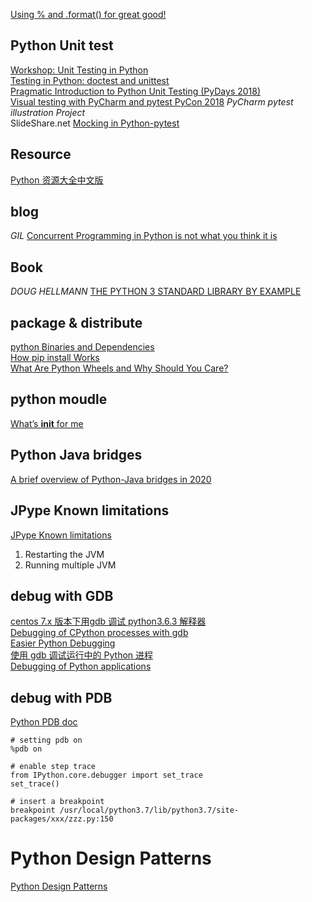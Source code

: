 [Using % and .format() for great good!](https://pyformat.info/)  

## Python Unit test ##
[Workshop: Unit Testing in Python](https://www.slideshare.net/DavidTan26/workshop-unit-testing-in-python)  
[Testing in Python: doctest and unittest](https://www.slideshare.net/fadirra/testing-in-python-doctest-and-unittest)  
[Pragmatic Introduction to Python Unit Testing (PyDays 2018)](https://www.slideshare.net/pkofler/pragmatic-introduction-to-python-unit-testing-pydays-2018)  
[Visual testing with PyCharm and pytest PyCon 2018](https://www.slideshare.net/testandcode/visual-testing-with-pycharm-and-pytest) *PyCharm pytest illustration Project*  
SlideShare.net [Mocking in Python-pytest](https://www.slideshare.net/excellaco/mocking-in-python-44973320)  

## Resource ##
[Python 资源大全中文版](https://jobbole.github.io/awesome-python-cn/)  

## blog ##  
*GIL* [Concurrent Programming in Python is not what you think it is](https://melvinkoh.me/concurrent-programming-in-python-is-not-what-you-think-it-is-cjn39wijd009e25s19bb6pb17?ref=hackernoon.com)  

## Book ##

*DOUG HELLMANN* [THE PYTHON 3 STANDARD LIBRARY BY EXAMPLE](https://doughellmann.com/blog/the-python-3-standard-library-by-example/)  

## package & distribute ##  
[python Binaries and Dependencies](https://python-packaging-tutorial.readthedocs.io/en/latest/binaries_dependencies.html)  
[How pip install Works](https://pydist.com/blog/pip-install)  
[What Are Python Wheels and Why Should You Care?](https://realpython.com/python-wheels/)  

## python moudle ##  
[What’s __init__ for me](https://towardsdatascience.com/whats-init-for-me-d70a312da583)  

## Python Java bridges  
[A brief overview of Python-Java bridges in 2020](https://talvi.net/a-brief-overview-of-python-java-bridges-in-2020.html)  

## JPype Known limitations
[JPype Known limitations](https://jpype.readthedocs.io/en/latest/userguide.html#jpype-known-limitations)
1. Restarting the JVM  
1. Running multiple JVM  

## debug with GDB  
[centos 7.x 版本下用gdb 调试 python3.6.3 解释器](https://www.jianshu.com/p/1794c0fd94b6)  
[Debugging of CPython processes with gdb](https://www.podoliaka.org/2016/04/10/debugging-cpython-gdb/)  
[Easier Python Debugging](https://fedoraproject.org/wiki/Features/EasierPythonDebugging)  
[使用 gdb 调试运行中的 Python 进程](https://mozillazg.com/2017/07/debug-running-python-process-with-gdb.html)  
[Debugging of Python applications](https://www.slideshare.net/amd4ever/debugging-of-cpython-applications-71486119?next_slideshow=1)  

## debug with PDB  
[Python PDB doc](https://docs.python.org/3.7/library/pdb.html)  

    # setting pdb on
    %pdb on
    
    # enable step trace
    from IPython.core.debugger import set_trace
    set_trace()
    
    # insert a breakpoint
    breakpoint /usr/local/python3.7/lib/python3.7/site-packages/xxx/zzz.py:150
    
# Python Design Patterns  
[Python Design Patterns](https://python-patterns.guide/)  


